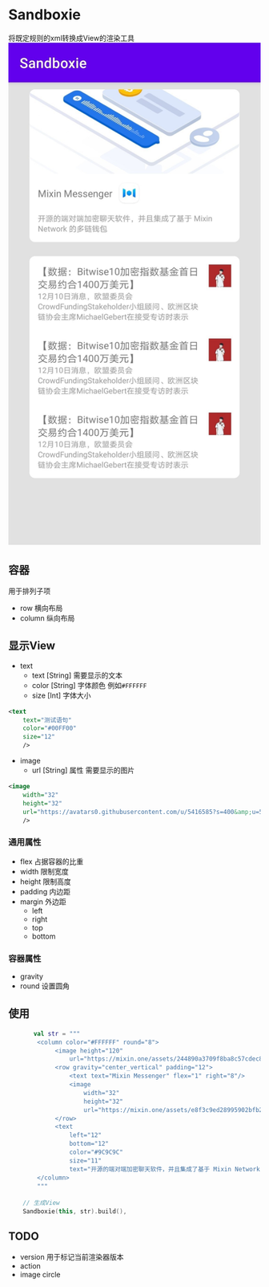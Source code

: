 # Sandboxie
将既定规则的xml转换成View的渲染工具
![](https://raw.githubusercontent.com/SeniorZhai/sandboxie/main/screenshot/screenshot.jpeg)

## 容器
用于排列子项
- row 横向布局
- column 纵向布局

## 显示View
- text
    + text [String] 需要显示的文本
    + color [String] 字体颜色 例如`#FFFFFF`
    + size [Int] 字体大小
```xml
<text
    text="测试语句"
    color="#00FF00"
    size="12"
    />
```
- image
    + url [String] 属性 需要显示的图片
```xml
<image
    width="32"
    height="32"
    url="https://avatars0.githubusercontent.com/u/5416585?s=400&amp;u=5407f225bb7b3e0ed4e6777da339896ebf6d0b6"
    />
```


### 通用属性
- flex 占据容器的比重
- width 限制宽度
- height 限制高度
- padding 内边距
- margin 外边距
    + left
    + right
    + top
    + bottom

### 容器属性
- gravity
- round 设置圆角

## 使用
```kotlin
       val str = """
        <column color="#FFFFFF" round="8">
             <image height="120"
                 url="https://mixin.one/assets/244890a3709f8ba8c57cdec84aaca1cb.png" />
             <row gravity="center_vertical" padding="12">
                 <text text="Mixin Messenger" flex="1" right="8"/>
                 <image
                     width="32"
                     height="32"
                     url="https://mixin.one/assets/e8f3c9ed28995902bfb20f26d8ce3477.png" />
             </row>
             <text
                 left="12"
                 bottom="12"
                 color="#9C9C9C"
                 size="11"
                 text="开源的端对端加密聊天软件，并且集成了基于 Mixin Network 的多链钱包" />
        </column>
        """

    // 生成View
    Sandboxie(this, str).build(),
```

## TODO
- version 用于标记当前渲染器版本
- action
- image circle